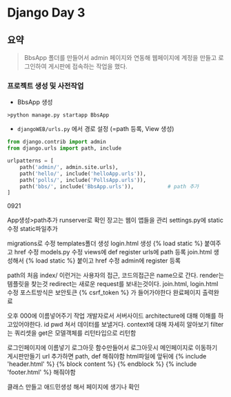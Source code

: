 # Django Day 3

## 요약

> BbsApp 폴더를 만들어서 admin 페이지와 연동해 웹페이지에 계정을 만들고 로그인하여 게시판에 접속하는 작업을 했다.

### 프로젝트 생성 및 사전작업

- BbsApp 생성

```
>python manage.py startapp BbsApp
```

- `djangoWEB/urls.py` 에서 경로 설정 (=path 등록, View 생성)

```python
from django.contrib import admin
from django.urls import path, include

urlpatterns = [
    path('admin/', admin.site.urls),
    path('hello/', include('helloApp.urls')),
    path('polls/', include('PollsApp.urls')),
    path('bbs/', include('BbsApp.urls')),			# path 추가
]
```







0921

App생성>path추가
runserver로 확인
장고는 웹이 앱들을 관리
settings.py에 static 수정
static파일추가

migrations로 수정
templates폴더 생성 login.html 생성
{% load static %} 붙여주고 href 수정
models.py 수정
views에 def register
urls에 path 등록
join.html 생성해서 {% load static %} 붙이고 href 수정
admin에 register 등록

path의 처음 index/ 이런거는 사용자의 접근, 코드의접근은 name으로 간다.
render는 템플릿을 찾는것
redirect는 새로운 request를 보내는것이다.
join.html, login.html 수정
포스트방식은 보안토큰 {% csrf_token %} 가 들어가야한다
완료페이지 출력완료

오후
000에 이름넣어주기 작업
개발자로서 서버사이드 architecture에 대해 이해를 하고있어야한다.
id pwd 쳐서 데이터를 보낼거다.
context에 대해 자세히 알아보기
filter는 쿼리셋을 get은 모델객체를 리턴타입으로 리턴함

로그인페이지에 이름넣기
로그아웃 함수만들어서 로그아웃시 메인페이지로 이동하기
게시판만들기
url 추가하면 path, def 해줘야함
html파일에 앞뒤에
{% include 'header.html' %}
{% block content %}
{% endblock %}
{% include 'footer.html' %}
해줘야함

클래스 만들고 애드민생성 해서 페이지에 생기나 확인